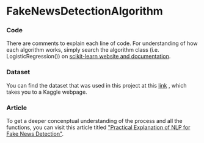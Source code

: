 # FakeNewsDetectionAlgorithm

### Code
There are comments to explain each line of code. For understanding of how each algorithm works, simply search the algorithm class (i.e. LogisticRegression()) on [scikit-learn website and documentation](https://scikit-learn.org/stable/index.html).

### Dataset
You can find the dataset that was used in this project at this [link](https://www.kaggle.com/nopdev/real-and-fake-news-dataset) , which takes you to a Kaggle webpage.

### Article
To get a deeper concenptual understanding of the process and all the functions, you can visit this article titled ["Practical Explanation of NLP for Fake News Detection"](https://www.universaltimes.org/article/practical-explanation-of-natural-language-processing-for-fake-news-amp-misinformation-detection).
